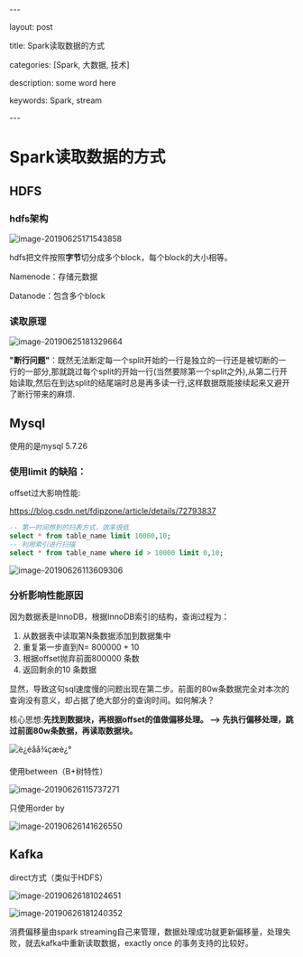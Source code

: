 \---

layout: post

title: Spark读取数据的方式

categories: [Spark, 大数据, 技术]

description: some word here

keywords: Spark, stream

\---

# Spark读取数据的方式

## HDFS

### hdfs架构

![image-20190625171543858](assets/image-20190625171543858.png)

hdfs把文件按照**字节**切分成多个block，每个block的大小相等。

Namenode：存储元数据

Datanode：包含多个block

### 读取原理

![image-20190625181329664](assets/image-20190625181329664.png)

**"断行问题"**：既然无法断定每一个split开始的一行是独立的一行还是被切断的一行的一部分,那就跳过每个split的开始一行(当然要除第一个split之外),从第二行开始读取,然后在到达split的结尾端时总是再多读一行,这样数据既能接续起来又避开了断行带来的麻烦.

## Mysql

使用的是mysql 5.7.26

### 使用limit 的缺陷：

offset过大影响性能:

https://blog.csdn.net/fdipzone/article/details/72793837

```sql
-- 第一时间想到的扫表方式，效率很低
select * from table_name limit 10000,10;
-- 利用索引进行扫描
select * from table_name where id > 10000 limit 0,10;
```

![image-20190626113609306](assets/image-20190626113609306.png)

### 分析影响性能原因

因为数据表是InnoDB，根据InnoDB索引的结构，查询过程为：

1. 从数据表中读取第N条数据添加到数据集中
2. 重复第一步直到N= 800000 + 10
3. 根据offset抛弃前面800000 条数
4. 返回剩余的10 条数据

显然，导致这句sql速度慢的问题出现在第二步。前面的80w条数据完全对本次的查询没有意义，却占据了绝大部分的查询时间。如何解决？

核心思想:**先找到数据块，再根据offset的值做偏移处理。 ——> 先执行偏移处理，跳过前面80w条数据，再读取数据块。**

![è¿éåå¾çæè¿°](assets/SouthEast.jpeg)

使用between（B+树特性）

![image-20190626115737271](assets/image-20190626115737271.png)

只使用order by

![image-20190626141626550](assets/image-20190626141626550.png)



## Kafka

direct方式（类似于HDFS）

![image-20190626181024651](assets/image-20190626181024651.png)

![image-20190626181240352](assets/image-20190626181240352.png)

消费偏移量由spark streaming自己来管理，数据处理成功就更新偏移量，处理失败，就去kafka中重新读取数据，exactly once 的事务支持的比较好。